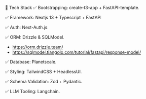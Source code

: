 🚀 Tech Stack
✅ Bootstrapping: create-t3-app + FastAPI-template.

✅ Framework: Nextjs 13 + Typescript + FastAPI

✅ Auth: Next-Auth.js

✅ ORM: Drizzle & SQLModel.

-   https://orm.drizzle.team/
-   https://sqlmodel.tiangolo.com/tutorial/fastapi/response-model/

✅ Database: Planetscale.

✅ Styling: TailwindCSS + HeadlessUI.

✅ Schema Validation: Zod + Pydantic.

✅ LLM Tooling: Langchain.
